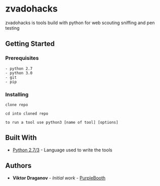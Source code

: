 # zvadohacks

zvadohacks is tools build with python for web scouting sniffing and pen testing

## Getting Started



### Prerequisites

```
- python 2.7
- python 3.0
- git
- pip
```

### Installing


```
clone repo
```
```
cd into cloned repo
```
```
to run a tool use python3 [name of tool] [options]
```

## Built With

* [Python 2.7/3](https://www.python.org/) - Language used to write the tools


## Authors

* **Viktor Draganov** - *Initial work* - [PurpleBooth](https://github.com/viktor111)

